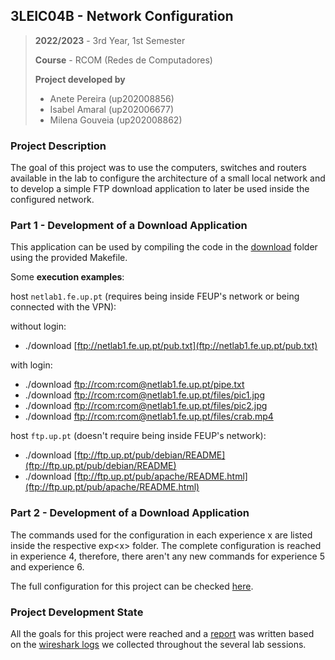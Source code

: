 ## 3LEIC04B - Network Configuration

> **2022/2023** - 3rd Year, 1st Semester
>
> **Course** - RCOM (Redes de Computadores)
>
> **Project developed by**
> - Anete Pereira (up202008856)
> - Isabel Amaral (up202006677)
> - Milena Gouveia (up202008862)

### Project Description

The goal of this project was to use the computers, switches and routers available in the lab to configure the architecture of a small local network and to develop a simple FTP download application to later be used inside the configured network.

### Part 1 - Development of a Download Application

This application can be used by compiling the code in the [download](/download/) folder using the provided Makefile.

Some **execution examples**:

host `netlab1.fe.up.pt` (requires being inside FEUP's network or being connected with the VPN):

without login:

- ./download [ftp://netlab1.fe.up.pt/pub.txt](ftp://netlab1.fe.up.pt/pub.txt)

with login:

- ./download [ftp://rcom:rcom@netlab1.fe.up.pt/pipe.txt](ftp://rcom:rcom@netlab1.fe.up.pt/pipe.txt)
- ./download [ftp://rcom:rcom@netlab1.fe.up.pt/files/pic1.jpg](ftp://rcom:rcom@netlab1.fe.up.pt/files/pic1.jpg)
- ./download [ftp://rcom:rcom@netlab1.fe.up.pt/files/pic2.jpg](ftp://rcom:rcom@netlab1.fe.up.pt/files/pic1.jpg)
- ./download [ftp://rcom:rcom@netlab1.fe.up.pt/files/crab.mp4](ftp://rcom:rcom@netlab1.fe.up.pt/files/crab.mp4)

host `ftp.up.pt` (doesn't require being inside FEUP's network):

- ./download [ftp://ftp.up.pt/pub/debian/README](ftp://ftp.up.pt/pub/debian/README)
- ./download [ftp://ftp.up.pt/pub/apache/README.html](ftp://ftp.up.pt/pub/apache/README.html)

### Part 2 - Development of a Download Application

The commands used for the configuration in each experience x are listed inside the respective exp\<x\> folder. The complete configuration is reached in experience 4, therefore, there aren't any new commands for experience 5 and experience 6.

The full configuration for this project can be checked [here](/exp4/).

### Project Development State

All the goals for this project were reached and a [report](./docs/report.pdf) was written based on the [wireshark logs](./docs/logs/) we collected throughout the several lab sessions.
